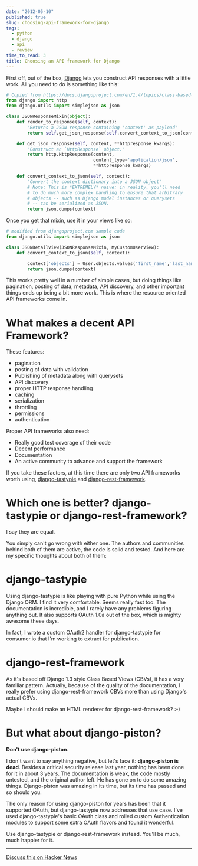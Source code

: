 ```yaml
---
date: "2012-05-10"
published: true
slug: choosing-api-framework-for-django
tags:
  - python
  - django
  - api
  - review
time_to_read: 3
title: Choosing an API framework for Django
---
```


First off, out of the box, [Django](https://djangoproject.com) lets you
construct API responses with a little work. All you need to do is
something like this:

```python
# Copied from https://docs.djangoproject.com/en/1.4/topics/class-based-views/#more-than-just-html
from django import http
from django.utils import simplejson as json

class JSONResponseMixin(object):
    def render_to_response(self, context):
        "Returns a JSON response containing 'context' as payload"
        return self.get_json_response(self.convert_context_to_json(context))

    def get_json_response(self, content, **httpresponse_kwargs):
        "Construct an `HttpResponse` object."
        return http.HttpResponse(content,
                                 content_type='application/json',
                                 **httpresponse_kwargs)

    def convert_context_to_json(self, context):
        "Convert the context dictionary into a JSON object"
        # Note: This is *EXTREMELY* naive; in reality, you'll need
        # to do much more complex handling to ensure that arbitrary
        # objects -- such as Django model instances or querysets
        # -- can be serialized as JSON.
        return json.dumps(context)
```

Once you get that mixin, use it in your views like so:

```python
# modified from djangoproject.com sample code
from django.utils import simplejson as json

class JSONDetailView(JSONResponseMixin, MyCustomUserView):
    def convert_context_to_json(self, context):

        context['objects'] = User.objects.values('first_name','last_name','is_active')
        return json.dumps(context)
```

This works pretty well in a number of simple cases, but doing things
like pagination, posting of data, metadata, API discovery, and other
important things ends up being a bit more work. This is where the
resource oriented API frameworks come in.

# What makes a decent API Framework?

These features:

- pagination
- posting of data with validation
- Publishing of metadata along with querysets
- API discovery
- proper HTTP response handling
- caching
- serialization
- throttling
- permissions
- authentication

Proper API frameworks also need:

- Really good test coverage of their code
- Decent performance
- Documentation
- An active community to advance and support the framework

If you take these factors, at this time there are only two API
frameworks worth using, [django-tastypie](#django-tastypie) and
[django-rest-framework](#django-rest-framework).

# Which one is better? django-tastypie or django-rest-framework?

I say they are equal.

You simply can't go wrong with either one. The authors and communities
behind both of them are active, the code is solid and tested. And here
are my specific thoughts about both of them:

# django-tastypie

Using django-tastypie is like playing with pure Python while using the
Django ORM. I find it very comfortable. Seems really fast too. The
documentation is incredible, and I rarely have any problems figuring
anything out. It also supports OAuth 1.0a out of the box, which is
mighty awesome these days.

In fact, I wrote a custom OAuth2 handler for django-tastypie for
consumer.io that I'm working to extract for
publication.

# django-rest-framework

As it's based off Django 1.3 style Class Based Views (CBVs), it has a
very familiar pattern. Actually, because of the quality of the
documentation, I really prefer using django-rest-framework CBVs more
than using Django's actual CBVs.

Maybe I should make an HTML renderer for django-rest-framework? :-)

# But what about django-piston?

**Don't use django-piston**.

I don't want to say anything negative, but let's face it:
**django-piston is dead**. Besides a critical security release last
year, nothing has been done for it in about 3 years. The documentation
is weak, the code mostly untested, and the original author left. He has
gone on to do some amazing things. Django-piston was amazing in its
time, but its time has passed and so should you.

The only reason for using django-piston for years has been that it
supported OAuth, but django-tastypie now addresses that use case. I've
used django-tastypie's basic OAuth class and rolled custom
Authentication modules to support some extra OAuth flavors and found it
wonderful.

Use django-tastypie or django-rest-framework instead. You'll be much,
much happier for it.

---

[Discuss this on Hacker
News](https://news.ycombinator.com/item?id=3954314)
